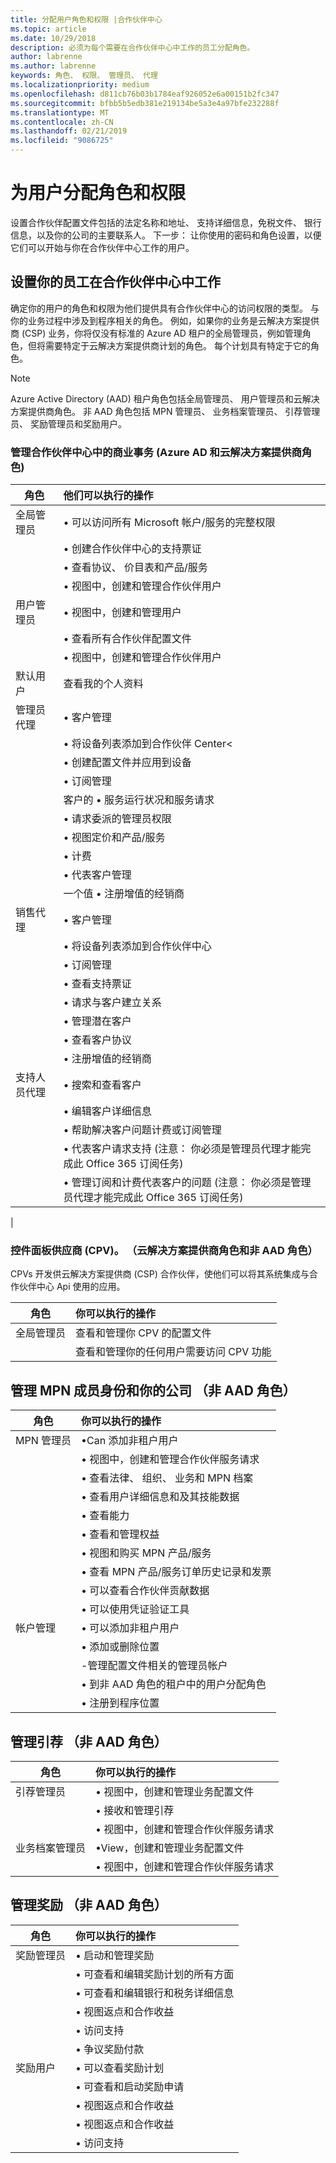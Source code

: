 ```yaml
---
title: 分配用户角色和权限 |合作伙伴中心
ms.topic: article
ms.date: 10/29/2018
description: 必须为每个需要在合作伙伴中心中工作的员工分配角色。
author: labrenne
ms.author: labrenne
keywords: 角色、 权限、 管理员、 代理
ms.localizationpriority: medium
ms.openlocfilehash: d811cb76b03b1784eaf926052e6a00151b2fc347
ms.sourcegitcommit: bfbb5b5edb381e219134be5a3e4a97bfe232288f
ms.translationtype: MT
ms.contentlocale: zh-CN
ms.lasthandoff: 02/21/2019
ms.locfileid: "9086725"
---
```

# <a name="assign-users-roles-and-permissions"></a>为用户分配角色和权限


设置合作伙伴配置文件包括的法定名称和地址、 支持详细信息，免税文件、 银行信息，以及你的公司的主要联系人。 下一步： 让你使用的密码和角色设置，以便它们可以开始与你在合作伙伴中心工作的用户。

## <a name="set-up-your-employees-to-work-in-partner-center"></a>设置你的员工在合作伙伴中心中工作

确定你的用户的角色和权限为他们提供具有合作伙伴中心的访问权限的类型。 与你的业务过程中涉及到程序相关的角色。 例如，如果你的业务是云解决方案提供商 (CSP) 业务，你将仅没有标准的 Azure AD 租户的全局管理员，例如管理角色，但将需要特定于云解决方案提供商计划的角色。 每个计划具有特定于它的角色。

>[!Note]
> Azure Active Directory (AAD) 租户角色包括全局管理员、 用户管理员和云解决方案提供商角色。 非 AAD 角色包括 MPN 管理员、 业务档案管理员、 引荐管理员、 奖励管理员和奖励用户。 

### <a name="manage-commercial-transactions-in-partner-center-azure-ad-and-csp-roles"></a>管理合作伙伴中心中的商业事务 (Azure AD 和云解决方案提供商角色)

|**角色**|**他们可以执行的操作**|
|----------------------------------|:---------------------------------|
|全局管理员|• 可以访问所有 Microsoft 帐户/服务的完整权限
|      |• 创建合作伙伴中心的支持票证
||• 查看协议、 价目表和产品/服务
||• 视图中，创建和管理合作伙伴用户|
|用户管理员   | • 视图中，创建和管理用户
||• 查看所有合作伙伴配置文件
||• 视图中，创建和管理合作伙伴用户  |
|默认用户|  查看我的个人资料   |
|管理员代理 | • 客户管理
||• 将设备列表添加到合作伙伴 Center<
||• 创建配置文件并应用到设备
||• 订阅管理
||客户的 • 服务运行状况和服务请求
||• 请求委派的管理员权限
||• 视图定价和产品/服务
||• 计费
||• 代表客户管理
||一个值 • 注册增值的经销商|
|销售代理 | • 客户管理
||• 将设备列表添加到合作伙伴中心
||• 订阅管理
||• 查看支持票证
||• 请求与客户建立关系
||• 管理潜在客户
||• 查看客户协议
||• 注册增值的经销商|
|支持人员代理| • 搜索和查看客户
||• 编辑客户详细信息
||• 帮助解决客户问题计费或订阅管理
||• 代表客户请求支持 (注意： 你必须是管理员代理才能完成此 Office 365 订阅任务)
||• 管理订阅和计费代表客户的问题 (注意： 你必须是管理员代理才能完成此 Office 365 订阅任务)|
|
### <a name="control-panel-vendor-cpv-csp-role-and-non-aad-role"></a>控件面板供应商 (CPV)。 （云解决方案提供商角色和非 AAD 角色）
CPVs 开发供云解决方案提供商 (CSP) 合作伙伴，使他们可以将其系统集成与合作伙伴中心 Api 使用的应用。 

|**角色**   |**你可以执行的操作**|
|------------------------------|:----------------------------|
|全局管理员| 查看和管理你 CPV 的配置文件|
||查看和管理你的任何用户需要访问 CPV 功能|

## <a name="manage-mpn-membership-and-your-company-non-aad-roles"></a>管理 MPN 成员身份和你的公司 （非 AAD 角色）

|**角色** | **你可以执行的操作**|
|----------------------------|:----------------------------|
|MPN 管理员|•Can 添加非租户用户
||• 视图中，创建和管理合作伙伴服务请求
||• 查看法律、 组织、 业务和 MPN 档案
||• 查看用户详细信息和及其技能数据
||• 查看能力
||• 查看和管理权益
||• 视图和购买 MPN 产品/服务
||• 查看 MPN 产品/服务订单历史记录和发票
||• 可以查看合作伙伴贡献数据
||• 可以使用凭证验证工具|
|帐户管理| • 可以添加非租户用户
||• 添加或删除位置
||-管理配置文件相关的管理员帐户 
||• 到非 AAD 角色的租户中的用户分配角色 
||• 注册到程序位置

## <a name="manage-referrals-non-aad-roles"></a>管理引荐 （非 AAD 角色）

|**角色**|**你可以执行的操作**|
|-----------------------------|:------------------------|
|引荐管理员       |• 视图中，创建和管理业务配置文件
||• 接收和管理引荐
||• 视图中，创建和管理合作伙伴服务请求|
|业务档案管理员   |•View，创建和管理业务配置文件 
||• 视图中，创建和管理合作伙伴服务请求|

## <a name="manage-incentives--non-aad-roles"></a>管理奖励 （非 AAD 角色）

|**角色** | **你可以执行的操作**|
|------------------------------|:-------------------------|
|奖励管理员|• 启动和管理奖励 
||• 可查看和编辑奖励计划的所有方面
||• 可查看和编辑银行和税务详细信息
||• 视图返点和合作收益
||• 访问支持
||• 争议奖励付款|
|奖励用户|• 可以查看奖励计划
||• 可查看和启动奖励申请
||• 视图返点和合作收益
||• 视图返点和合作收益
||• 访问支持












